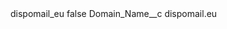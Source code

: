 <?xml version="1.0" encoding="UTF-8"?>
<CustomMetadata xmlns="http://soap.sforce.com/2006/04/metadata" xmlns:xsi="http://www.w3.org/2001/XMLSchema-instance" xmlns:xsd="http://www.w3.org/2001/XMLSchema">
    <label>dispomail_eu</label>
    <protected>false</protected>
    <values>
        <field>Domain_Name__c</field>
        <value xsi:type="xsd:string">dispomail.eu</value>
    </values>
</CustomMetadata>
